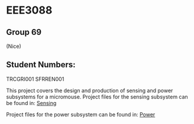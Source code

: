 # EEE3088 
## Group 69 
(Nice)
## Student Numbers:
TRCGRI001
SFRREN001

This project covers the design and production of sensing and power subsystems for a micromouse.
Project files for the sensing subsystem can be found in: [Sensing](https://github.com/griffblob/EEE3088-69/tree/main/EEE3088%20Sensing)

Project files for the power subsystem can be found in: [Power](https://github.com/griffblob/EEE3088-69/tree/main/EEE3088%20Sensing)
